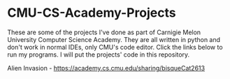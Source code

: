 # CMU-CS-Academy-Projects
These are some of the projects I've done as part of Carnigie Melon University Computer Science Academy.
They are all written in python and don't work in normal IDEs, only CMU's code editor.
Click the links below to run my programs. I will put the projects' code in this repository.  
    
  Alien Invasion - https://academy.cs.cmu.edu/sharing/bisqueCat2613            
  

